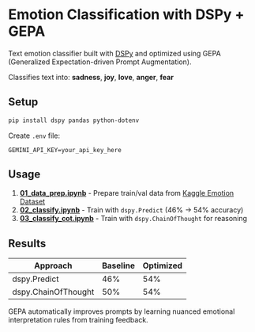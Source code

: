 # Emotion Classification with DSPy + GEPA

Text emotion classifier built with [DSPy](https://github.com/stanfordnlp/dspy) and optimized using GEPA (Generalized Expectation-driven Prompt Augmentation).

Classifies text into: **sadness**, **joy**, **love**, **anger**, **fear**

## Setup

```bash
pip install dspy pandas python-dotenv
```

Create `.env` file:
```
GEMINI_API_KEY=your_api_key_here
```

## Usage

1. **[01_data_prep.ipynb](01_data_prep.ipynb)** - Prepare train/val data from [Kaggle Emotion Dataset](https://www.kaggle.com/datasets/parulpandey/emotion-dataset/data)
2. **[02_classify.ipynb](02_classify.ipynb)** - Train with `dspy.Predict` (46% → 54% accuracy)
3. **[03_classify_cot.ipynb](03_classify_cot.ipynb)** - Train with `dspy.ChainOfThought` for reasoning

## Results

| Approach            | Baseline | Optimized |
| ------------------- | -------- | --------- |
| dspy.Predict        | 46%      | 54%       |
| dspy.ChainOfThought | 50%      | 54%       |

GEPA automatically improves prompts by learning nuanced emotional interpretation rules from training feedback.
